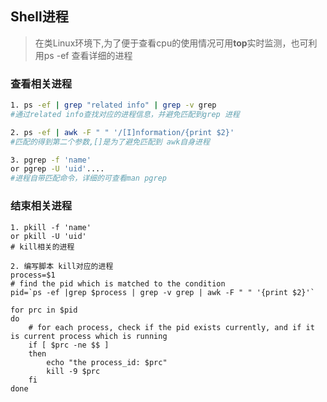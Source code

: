 ## Shell进程

> 在类Linux环境下,为了便于查看cpu的使用情况可用**top**实时监测，也可利用ps -ef 查看详细的进程

### 查看相关进程

```bash
1. ps -ef | grep "related info" | grep -v grep
#通过related info查找对应的进程信息，并避免匹配到grep 进程

2. ps -ef | awk -F " " '/[I]nformation/{print $2}'
#匹配的得到第二个参数,[]是为了避免匹配到 awk自身进程

3. pgrep -f 'name'
or pgrep -U 'uid'....
#进程自带匹配命令，详细的可查看man pgrep

```

### 结束相关进程

```
1. pkill -f 'name'
or pkill -U 'uid'
# kill相关的进程

2. 编写脚本 kill对应的进程
process=$1
# find the pid which is matched to the condition
pid=`ps -ef |grep $process | grep -v grep | awk -F " " '{print $2}'`

for prc in $pid
do
    # for each process, check if the pid exists currently, and if it is current process which is running
    if [ $prc -ne $$ ]
    then 
        echo "the process_id: $prc"
        kill -9 $prc
    fi  
done

```

